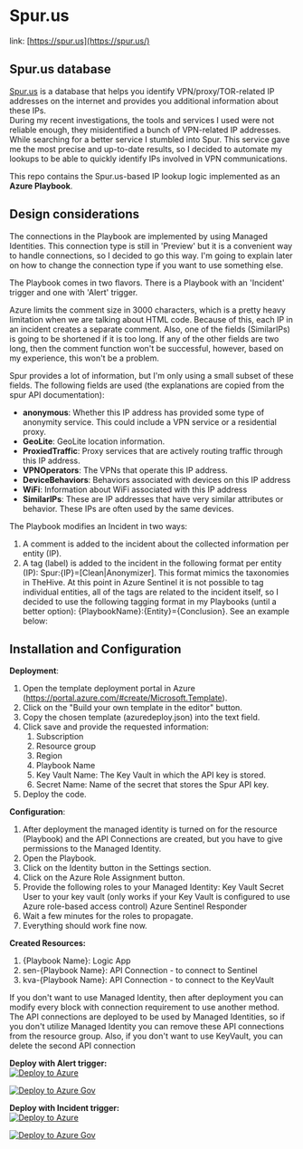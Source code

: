 # Spur.us
link: [https://spur.us](https://spur.us/) <br/>

## Spur.us database
[Spur.us](https://spur.us/) is a database that helps you identify VPN/proxy/TOR-related IP addresses on the internet and provides you additional information about these IPs. <br/>
During my recent investigations, the tools and services I used were not reliable enough, they misidentified a bunch of VPN-related IP addresses. While searching for a better service I stumbled into Spur. This service gave me the most precise and up-to-date results, so I decided to automate my lookups to be able to quickly identify IPs involved in VPN communications.

This repo contains the Spur.us-based IP lookup logic implemented as an **Azure Playbook**.<br/>

## Design considerations

The connections in the Playbook are implemented by using Managed Identities. This connection type is still in 'Preview' but it is a convenient way to handle connections, so I decided to go this way. I'm going to explain later on how to change the connection type if you want to use something else.

The Playbook comes in two flavors. There is a Playbook with an 'Incident' trigger and one with 'Alert' trigger.

Azure limits the comment size in 3000 characters, which is a pretty heavy limitation when we are talking about HTML code. Because of this, each IP in an incident creates a separate comment. Also, one of the fields (SimilarIPs) is going to be shortened if it is too long. If any of the other fields are two long, then the comment function won't be successful, however, based on my experience, this won't be a problem.

Spur provides a lot of information, but I'm only using a small subset of these fields. The following fields are used (the explanations are copied from the spur API documentation):
- **anonymous**: Whether this IP address has provided some type of anonymity service. This could include a VPN service or a residential proxy.
- **GeoLite**: GeoLite location information.
- **ProxiedTraffic**: Proxy services that are actively routing traffic through this IP address.
- **VPNOperators**: The VPNs that operate this IP address.
- **DeviceBehaviors**: Behaviors associated with devices on this IP address
- **WiFi**: Information about WiFi associated with this IP address
- **SimilarIPs**: These are IP addresses that have very similar attributes or behavior. These IPs are often used by the same devices.


The Playbook modifies an Incident in two ways:
1. A comment is added to the incident about the collected information per entity (IP).
1. A tag (label) is added to the incident in the following format per entity (IP): Spur:{IP}=[Clean|Anonymizer]. This format mimics the taxonomies in TheHive. At this point in Azure Sentinel it is not possible to tag individual entities, all of the tags are related to the incident itself, so I decided to use the following tagging format in my Playbooks (until a better option): {PlaybookName}:{Entity}={Conclusion}. See an example below:


## Installation and Configuration

**Deployment**:
1. Open the template deployment portal in Azure (https://portal.azure.com/#create/Microsoft.Template).
1. Click on the "Build your own template in the editor" button.
1. Copy the chosen template (azuredeploy.json) into the text field.
1. Click save and provide the requested information:
	1. Subscription
	1. Resource group
	1. Region
	1. Playbook Name
	1. Key Vault Name: The Key Vault in which the API key is stored.
	1. Secret Name: Name of the secret that stores the Spur API key.
1. Deploy the code.

**Configuration**:
1. After deployment the managed identity is turned on for the resource (Playbook) and the API Connections are created, but you have to give permissions to the Managed Identity.
1. Open the Playbook.
1. Click on the Identity button in the Settings section.
1. Click on the Azure Role Assignment button.
1. Provide the following roles to your Managed Identity:
	Key Vault Secret User to your key vault (only works if your Key Vault is configured to use Azure role-based access control)
	Azure Sentinel Responder
1. Wait a few minutes for the roles to propagate.
1. Everything should work fine now.

**Created Resources:**

1. {Playbook Name}: Logic App
1. sen-{Playbook Name}: API Connection - to connect to Sentinel
1. kva-{Playbook Name}: API Connection - to connect to the KeyVault

If you don't want to use Managed Identity, then after deployment you can modify every block with connection requirement to use another method. <br/>
The API connections are deployed to be used by Managed Identities, so if you don't utilize Managed Identity you can remove these API connections from the resource group. Also, if you don't want to use KeyVault, you can delete the second API connection <br/>

**Deploy with Alert trigger:**<br/>
[![Deploy to Azure](https://aka.ms/deploytoazurebutton)](https://portal.azure.com/#create/Microsoft.Template/uri/https%3A%2F%2Fraw.githubusercontent.com%2FAzure%2FAzure-Sentinel%2Fmaster%2FPlaybooks%2FSpur-Enrichment%2FAlertTrigger%2Fazuredeploy.json)

[![Deploy to Azure Gov](https://aka.ms/deploytoazuregovbutton)](https://portal.azure.com/#create/Microsoft.Template/uri/https%3A%2F%2Fraw.githubusercontent.com%2FAzure%2FAzure-Sentinel%2Fmaster%2FPlaybooks%2FSpur-Enrichment%2FAlertTrigger%2Fazuredeploy.json)



**Deploy with Incident trigger:**<br/>
[![Deploy to Azure](https://aka.ms/deploytoazurebutton)](https://portal.azure.com/#create/Microsoft.Template/uri/https%3A%2F%2Fraw.githubusercontent.com%2FAzure%2FAzure-Sentinel%2Fmaster%2FPlaybooks%2FSpur-Enrichment%2FIncidentTrigger%2Fazuredeploy.json)

[![Deploy to Azure Gov](https://aka.ms/deploytoazuregovbutton)](https://portal.azure.com/#create/Microsoft.Template/uri/https%3A%2F%2Fraw.githubusercontent.com%2FAzure%2FAzure-Sentinel%2Fmaster%2FPlaybooks%2FSpur-Enrichment%2FIncidentTrigger%2Fazuredeploy.json)